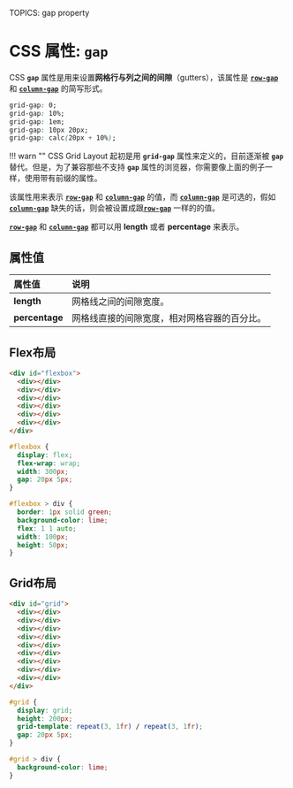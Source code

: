 TOPICS: gap property

# CSS 属性: `gap`

CSS **`gap`** 属性是用来设置**网格行与列之间的间隙**（gutters），该属性是 [**`row-gap`**](/zh-hans/webfrontend/row-gap) 和
[**`column-gap`**](/zh-hans/webfrontend/column-gap) 的简写形式。

```css
grid-gap: 0;
grid-gap: 10%;
grid-gap: 1em;
grid-gap: 10px 20px;
grid-gap: calc(20px + 10%);
```

!!! warn ""
    CSS Grid Layout 起初是用 **`grid-gap`** 属性来定义的，目前逐渐被 **`gap`** 替代。但是，为了兼容那些不支持 **`gap`** 属性的浏览器，你需要像上面的例子一样，使用带有前缀的属性。

该属性用来表示 [**`row-gap`**](/zh-hans/webfrontend/row-gap) 和 [**`column-gap`**](/zh-hans/webfrontend/column-gap)
的值，而 [**`column-gap`**](/zh-hans/webfrontend/column-gap) 是可选的，假如 [**`column-gap`**](/zh-hans/webfrontend/column-gap)
缺失的话，则会被设置成跟[**`row-gap`**](/zh-hans/webfrontend/row-gap) 一样的的值。

[**`row-gap`**](/zh-hans/webfrontend/row-gap) 和 [**`column-gap`**](/zh-hans/webfrontend/column-gap) 都可以用
**length** 或者 **percentage** 来表示。

## 属性值

| 属性值 | 说明 |
| :--- | :--- |
| **length** | 网格线之间的间隙宽度。|
| **percentage** | 网格线直接的间隙宽度，相对网格容器的百分比。|

## Flex布局

```html
<div id="flexbox">
  <div></div>
  <div></div>
  <div></div>
  <div></div>
  <div></div>
  <div></div>
</div>
```

```css
#flexbox {
  display: flex;
  flex-wrap: wrap;
  width: 300px;
  gap: 20px 5px;
}

#flexbox > div {
  border: 1px solid green;
  background-color: lime;
  flex: 1 1 auto;
  width: 100px;
  height: 50px;
}
```

## Grid布局

```html
<div id="grid">
  <div></div>
  <div></div>
  <div></div>
  <div></div>
  <div></div>
  <div></div>
  <div></div>
  <div></div>
  <div></div>
</div>
```

```css
#grid {
  display: grid;
  height: 200px;
  grid-template: repeat(3, 1fr) / repeat(3, 1fr);
  gap: 20px 5px;
}

#grid > div {
  background-color: lime;
}
```
